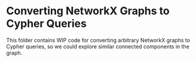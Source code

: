 # Converting NetworkX Graphs to Cypher Queries

This folder contains WIP code for converting arbitrary NetworkX graphs to Cypher queries, so we could explore similar connected components in the graph.
